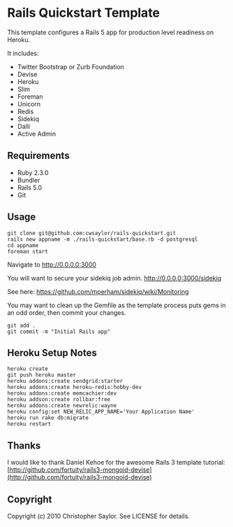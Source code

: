 # Rails Quickstart Template

This template configures a Rails 5 app for production level readiness on Heroku.

It includes:

* Twitter Bootstrap or Zurb Foundation
* Devise
* Heroku
* Slim
* Foreman
* Unicorn
* Redis
* Sidekiq
* Dalli
* Active Admin

## Requirements

* Ruby 2.3.0
* Bundler
* Rails 5.0
* Git

## Usage

    git clone git@github.com:cwsaylor/rails-quickstart.git
    rails new appname -m ./rails-quickstart/base.rb -d postgresql
    cd appname
    foreman start

Navigate to http://0.0.0.0:3000

You will want to secure your sidekiq job admin.
http://0.0.0.0:3000/sidekiq

See here:
https://github.com/mperham/sidekiq/wiki/Monitoring

You may want to clean up the Gemfile as the template process puts gems in an odd order,
then commit your changes.

    git add .
    git commit -m "Initial Rails app"

## Heroku Setup Notes

    heroku create
    git push heroku master
    heroku addons:create sendgrid:starter
    heroku addons:create heroku-redis:hobby-dev
    heroku addons:create memcachier:dev
    heroku addson:create rollbar:free
    heroku addons:create newrelic:wayne
    heroku config:set NEW_RELIC_APP_NAME='Your Application Name'
    heroku run rake db:migrate
    heroku restart

## Thanks

I would like to thank Daniel Kehoe for the awesome Rails 3 template tutorial:
[http://github.com/fortuity/rails3-mongoid-devise](http://github.com/fortuity/rails3-mongoid-devise)

## Copyright

Copyright (c) 2010 Christopher Saylor. See LICENSE for details.
